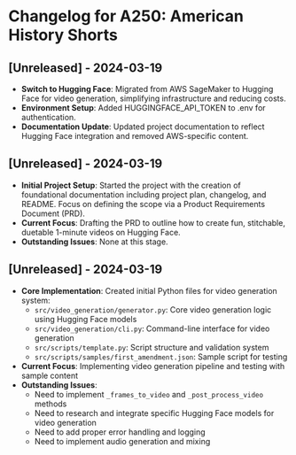 # Changelog for A250: American History Shorts

## [Unreleased] - 2024-03-19
- **Switch to Hugging Face**: Migrated from AWS SageMaker to Hugging Face for video generation, simplifying infrastructure and reducing costs.
- **Environment Setup**: Added HUGGINGFACE_API_TOKEN to .env for authentication.
- **Documentation Update**: Updated project documentation to reflect Hugging Face integration and removed AWS-specific content.

## [Unreleased] - 2024-03-19
- **Initial Project Setup**: Started the project with the creation of foundational documentation including project plan, changelog, and README. Focus on defining the scope via a Product Requirements Document (PRD).
- **Current Focus**: Drafting the PRD to outline how to create fun, stitchable, duetable 1-minute videos on Hugging Face.
- **Outstanding Issues**: None at this stage.

## [Unreleased] - 2024-03-19
- **Core Implementation**: Created initial Python files for video generation system:
  - `src/video_generation/generator.py`: Core video generation logic using Hugging Face models
  - `src/video_generation/cli.py`: Command-line interface for video generation
  - `src/scripts/template.py`: Script structure and validation system
  - `src/scripts/samples/first_amendment.json`: Sample script for testing
- **Current Focus**: Implementing video generation pipeline and testing with sample content
- **Outstanding Issues**: 
  - Need to implement `_frames_to_video` and `_post_process_video` methods
  - Need to research and integrate specific Hugging Face models for video generation
  - Need to add proper error handling and logging
  - Need to implement audio generation and mixing 